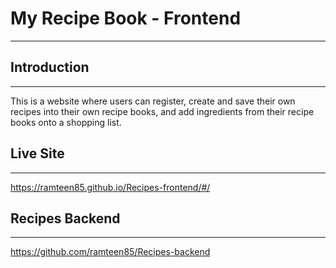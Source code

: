 # My Recipe Book - Frontend
----------------------------

## Introduction
----------------------------
This is a website where users can register, create and save their own recipes into their own recipe books, and add ingredients from their recipe books onto a shopping list.

## Live Site
----------------------------
https://ramteen85.github.io/Recipes-frontend/#/


## Recipes Backend
----------------------------
https://github.com/ramteen85/Recipes-backend
